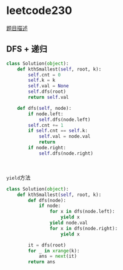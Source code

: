 # leetcode230
[题目描述](https://leetcode-cn.com/problems/kth-smallest-element-in-a-bst/)
## DFS + 递归
```python
class Solution(object):
    def kthSmallest(self, root, k):
        self.cnt = 0
        self.k = k
        self.val = None
        self.dfs(root)
        return self.val

    def dfs(self, node):
        if node.left:
            self.dfs(node.left)
        self.cnt += 1
        if self.cnt == self.k:
            self.val = node.val
            return
        if node.right:
            self.dfs(node.right)
```
<br>

```yield```方法

```python
class Solution(object):
    def kthSmallest(self, root, k):
        def dfs(node):
            if node:
                for x in dfs(node.left):
                    yield x
                yield node.val
                for x in dfs(node.right):
                    yield x

        it = dfs(root)
        for _ in xrange(k):
            ans = next(it)
        return ans
```
